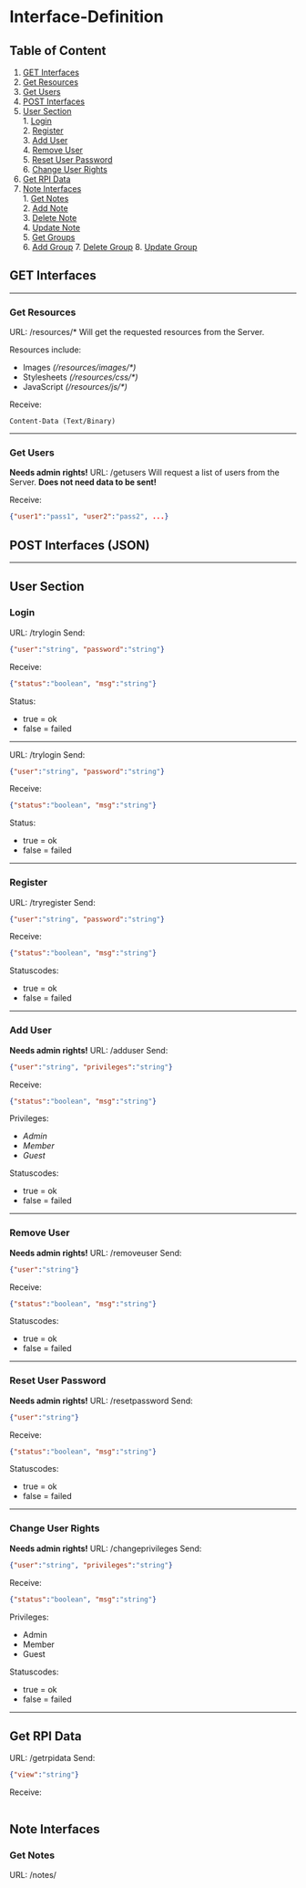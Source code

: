 # Interface-Definition
## Table of Content
1. [GET Interfaces](#get-interfaces)  
 1. [Get Resources](#get-resources)  
 2. [Get Users](#get-users)  
2. [POST Interfaces](#post-interfaces-json-)  
  1. [User Section](#user-section)  
    1. [Login](#login)  
    2. [Register](#register)  
    3. [Add User](#add-user)  
    4. [Remove User](#remove-user)  
    5. [Reset User Password](#reset-user-password)  
    6. [Change User Rights](#change-user-rights)  
  2. [Get RPI Data](#get-rpi-data)  
  3. [Note Interfaces](#note-interfaces)  
    1. [Get Notes](#get-notes)  
    2. [Add Note](#add-note)  
    3. [Delete Note](#delete-note)  
    4. [Update Note](#update-note)  
    5. [Get Groups](#get-groups)  
    6. [Add Group](#add-group)
    7. [Delete Group](#delete-group)
    8. [Update Group](#update-group)  

## GET Interfaces
---
### Get Resources
URL: /resources/*
Will get the requested resources from the Server.

Resources include:
- Images _(/resources/images/*)_
- Stylesheets _(/resources/css/*)_
- JavaScript _(/resources/js/*)_

Receive:
```
Content-Data (Text/Binary)
```

---
### Get Users
**Needs admin rights!**
URL: /getusers
Will request a list of users from the Server.
**Does not need data to be sent!**

Receive:
```json
{"user1":"pass1", "user2":"pass2", ...}
```

## POST Interfaces (JSON)
---
## User Section
### Login
URL: /trylogin
Send:
```json
{"user":"string", "password":"string"}
```
Receive:
```json
{"status":"boolean", "msg":"string"}
```
Status:
- true = ok
- false = failed

---

URL: /trylogin
Send:
```json
{"user":"string", "password":"string"}
```
Receive:
```json
{"status":"boolean", "msg":"string"}
```
Status:
- true = ok
- false = failed

---
### Register
URL: /tryregister
Send:
```json
{"user":"string", "password":"string"}
```
Receive:
```json
{"status":"boolean", "msg":"string"}
```
Statuscodes:
- true = ok
- false = failed

---
### Add User
**Needs admin rights!**
URL: /adduser
Send:
```json
{"user":"string", "privileges":"string"}
```
Receive:
```json
{"status":"boolean", "msg":"string"}
```
Privileges:
- *Admin*
- *Member*
- *Guest*

Statuscodes:
- true = ok
- false = failed

---
### Remove User
**Needs admin rights!**
URL: /removeuser
Send:
```json
{"user":"string"}
```
Receive:
```json
{"status":"boolean", "msg":"string"}
```
Statuscodes:
- true = ok
- false = failed

---
### Reset User Password
**Needs admin rights!**
URL: /resetpassword
Send:
```json
{"user":"string"}
```

Receive:
```json
{"status":"boolean", "msg":"string"}
```

Statuscodes:
- true = ok
- false = failed

---
### Change User Rights
**Needs admin rights!**
URL: /changeprivileges
Send:
```json
{"user":"string", "privileges":"string"}
```

Receive:
```json
{"status":"boolean", "msg":"string"}
```

Privileges:
- Admin
- Member
- Guest

Statuscodes:
- true = ok
- false = failed

---
## Get RPI Data
URL: /getrpidata
Send:
```json
{"view":"string"}
```

Receive:
```json

```

## Note Interfaces
### Get Notes
URL: /notes/
